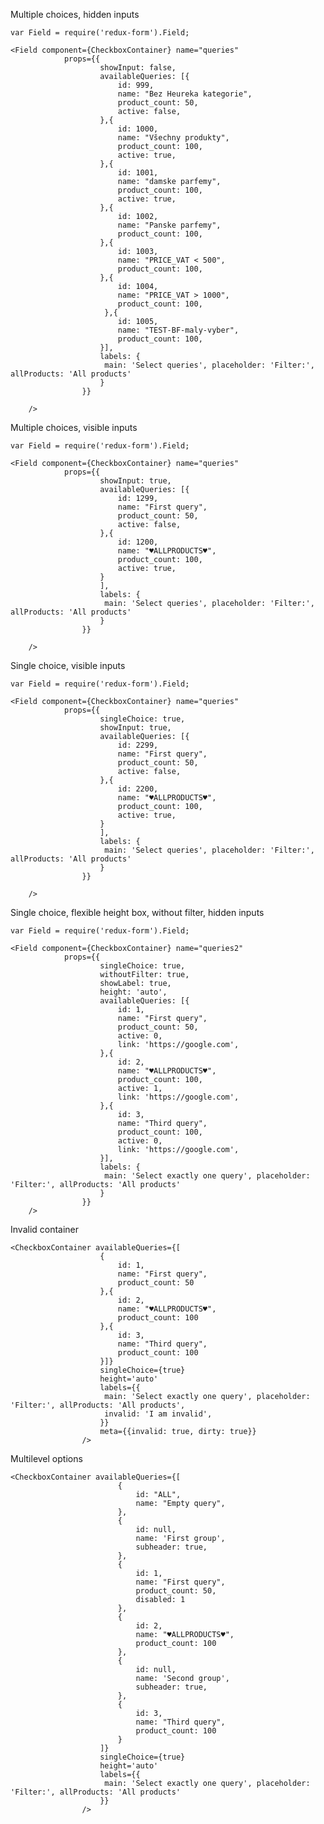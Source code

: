 Multiple choices, hidden inputs

    var Field = require('redux-form').Field;

    <Field component={CheckboxContainer} name="queries"
                props={{
                        showInput: false,
                        availableQueries: [{
                            id: 999,
                            name: "Bez Heureka kategorie",
                            product_count: 50,
                            active: false,
                        },{
                            id: 1000,
                            name: "Všechny produkty",
                            product_count: 100,
                            active: true,
                        },{
                            id: 1001,
                            name: "damske parfemy",
                            product_count: 100,
                            active: true,
                        },{
                            id: 1002,
                            name: "Panske parfemy",
                            product_count: 100,
                        },{
                            id: 1003,
                            name: "PRICE_VAT < 500",
                            product_count: 100,
                        },{
                            id: 1004,
                            name: "PRICE_VAT > 1000",
                            product_count: 100,
                         },{
                            id: 1005,
                            name: "TEST-BF-maly-vyber",
                            product_count: 100,
                        }],
                        labels: {
                         main: 'Select queries', placeholder: 'Filter:', allProducts: 'All products'
                        }
                    }}

        />

Multiple choices, visible inputs

    var Field = require('redux-form').Field;

    <Field component={CheckboxContainer} name="queries"
                props={{
                        showInput: true,
                        availableQueries: [{
                            id: 1299,
                            name: "First query",
                            product_count: 50,
                            active: false,
                        },{
                            id: 1200,
                            name: "♥ALLPRODUCTS♥",
                            product_count: 100,
                            active: true,
                        }
                        ],
                        labels: {
                         main: 'Select queries', placeholder: 'Filter:', allProducts: 'All products'
                        }
                    }}

        />

Single choice, visible inputs

    var Field = require('redux-form').Field;

    <Field component={CheckboxContainer} name="queries"
                props={{
                        singleChoice: true,
                        showInput: true,
                        availableQueries: [{
                            id: 2299,
                            name: "First query",
                            product_count: 50,
                            active: false,
                        },{
                            id: 2200,
                            name: "♥ALLPRODUCTS♥",
                            product_count: 100,
                            active: true,
                        }
                        ],
                        labels: {
                         main: 'Select queries', placeholder: 'Filter:', allProducts: 'All products'
                        }
                    }}

        />


Single choice, flexible height box, without filter, hidden inputs

    var Field = require('redux-form').Field;

    <Field component={CheckboxContainer} name="queries2"
                props={{
                        singleChoice: true,
                        withoutFilter: true,
                        showLabel: true,
                        height: 'auto',
                        availableQueries: [{
                            id: 1,
                            name: "First query",
                            product_count: 50,
                            active: 0,
                            link: 'https://google.com',
                        },{
                            id: 2,
                            name: "♥ALLPRODUCTS♥",
                            product_count: 100,
                            active: 1,
                            link: 'https://google.com',
                        },{
                            id: 3,
                            name: "Third query",
                            product_count: 100,
                            active: 0,
                            link: 'https://google.com',
                        }],
                        labels: {
                         main: 'Select exactly one query', placeholder: 'Filter:', allProducts: 'All products'
                        }
                    }}
        />

Invalid container

    <CheckboxContainer availableQueries={[
                        {
                            id: 1,
                            name: "First query",
                            product_count: 50
                        },{
                            id: 2,
                            name: "♥ALLPRODUCTS♥",
                            product_count: 100
                        },{
                            id: 3,
                            name: "Third query",
                            product_count: 100
                        }]}
                        singleChoice={true}
                        height='auto'
                        labels={{
                         main: 'Select exactly one query', placeholder: 'Filter:', allProducts: 'All products',
                         invalid: 'I am invalid',
                        }}
                        meta={{invalid: true, dirty: true}}
                    />

Multilevel options

    <CheckboxContainer availableQueries={[
                            {
                                id: "ALL",
                                name: "Empty query",
                            },
                            {
                                id: null,
                                name: 'First group',
                                subheader: true,
                            },
                            {
                                id: 1,
                                name: "First query",
                                product_count: 50,
                                disabled: 1
                            },
                            {
                                id: 2,
                                name: "♥ALLPRODUCTS♥",
                                product_count: 100
                            },
                            {
                                id: null,
                                name: 'Second group',
                                subheader: true,
                            },
                            {
                                id: 3,
                                name: "Third query",
                                product_count: 100
                            }
                        ]}
                        singleChoice={true}
                        height='auto'
                        labels={{
                         main: 'Select exactly one query', placeholder: 'Filter:', allProducts: 'All products'
                        }}
                    />

